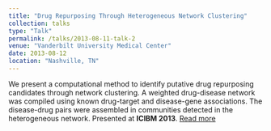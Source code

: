 ```yaml
---
title: "Drug Repurposing Through Heterogeneous Network Clustering"
collection: talks
type: "Talk"
permalink: /talks/2013-08-11-talk-2
venue: "Vanderbilt University Medical Center"
date: 2013-08-12
location: "Nashville, TN"
---
```


We present a computational method to identify putative drug repurposing candidates through network clustering. A weighted drug-disease network was compiled using known drug-target and disease-gene associations. The disease-drug pairs were assembled in communities detected in the heterogeneous network. Presented at **ICIBM 2013**. [Read more](https://bmcsystbiol.biomedcentral.com/articles/10.1186/1752-0509-7-S5-S6)
